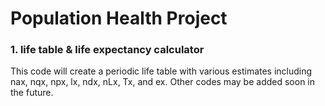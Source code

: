 # Population Health Project 

### 1. life table & life expectancy calculator
This code will create a periodic life table with various estimates including nax, nqx, npx, lx, ndx, nLx, Tx, and ex. Other codes may be added soon in the future. 
